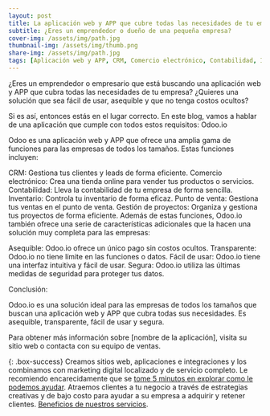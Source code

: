 ```yaml
---
layout: post
title: La aplicación web y APP que cubre todas las necesidades de tu empresa
subtitle: ¿Eres un emprendedor o dueño de una pequeña empresa?
cover-img: /assets/img/path.jpg
thumbnail-img: /assets/img/thumb.png
share-img: /assets/img/path.jpg
tags: [Aplicación web y APP, CRM, Comercio electrónico, Contabilidad, Inventario, Punto de venta, Gestión de proyectos, Empresa, Emprendedor, Empresario, 20 a 40 años, 1 necesidad]
---
```


¿Eres un emprendedor o empresario que está buscando una aplicación web y APP que cubra todas las necesidades de tu empresa? ¿Quieres una solución que sea fácil de usar, asequible y que no tenga costos ocultos?

Si es así, entonces estás en el lugar correcto. En este blog, vamos a hablar de una aplicación que cumple con todos estos requisitos: Odoo.io

Odoo es una aplicación web y APP que ofrece una amplia gama de funciones para las empresas de todos los tamaños. Estas funciones incluyen:

CRM: Gestiona tus clientes y leads de forma eficiente.
Comercio electrónico: Crea una tienda online para vender tus productos o servicios.
Contabilidad: Lleva la contabilidad de tu empresa de forma sencilla.
Inventario: Controla tu inventario de forma eficaz.
Punto de venta: Gestiona tus ventas en el punto de venta.
Gestión de proyectos: Organiza y gestiona tus proyectos de forma eficiente.
Además de estas funciones, Odoo.io también ofrece una serie de características adicionales que la hacen una solución muy completa para las empresas:

Asequible: Odoo.io ofrece un único pago sin costos ocultos.
Transparente: Odoo.io no tiene límite en las funciones o datos.
Fácil de usar: Odoo.io tiene una interfaz intuitiva y fácil de usar.
Segura: Odoo.io utiliza las últimas medidas de seguridad para proteger tus datos.

Conclusión:

Odoo.io es una solución ideal para las empresas de todos los tamaños que buscan una aplicación web y APP que cubra todas sus necesidades. Es asequible, transparente, fácil de usar y segura.

Para obtener más información sobre [nombre de la aplicación], visita su sitio web o contacta con su equipo de ventas.

{: .box-success}
Creamos sitios web, aplicaciones e integraciones y los combinamos con marketing digital localizado y de servicio completo. Le recomiendo encarecidamente que se [tome 5 minutos en explorar como le podemos ayudar](https://www.facebook.com/nube.io). Atraemos clientes a tu negocio a través de estrategias creativas y de bajo costo para ayudar a su empresa a adquirir y retener clientes. [Beneficios de nuestros servicios](https://nubelapy.github.io/nube/aboutme/).